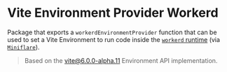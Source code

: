# Vite Environment Provider Workerd

Package that exports a `workerdEnvironmentProvider` function that can be used to set a Vite Environment to run code inside the [`workerd` runtime](https://github.com/cloudflare/workerd) (via [`Miniflare`](https://github.com/cloudflare/workers-sdk/tree/main/packages/miniflare)).

> Based on the [vite@6.0.0-alpha.11](https://www.npmjs.com/package/vite/v/6.0.0-alpha.11) Environment API implementation.
